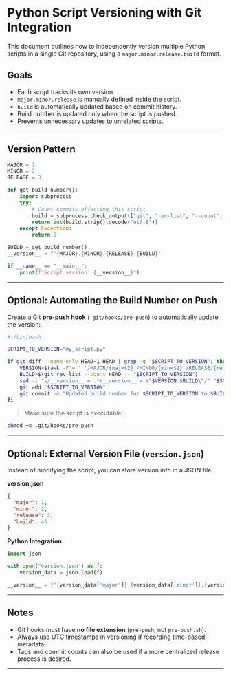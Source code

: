 
# Python Script Versioning with Git Integration

This document outlines how to independently version multiple Python scripts in a single Git repository, using a `major.minor.release.build` format.

## Goals

- Each script tracks its own version.
- `major.minor.release` is manually defined inside the script.
- `build` is automatically updated based on commit history.
- Build number is updated only when the script is pushed.
- Prevents unnecessary updates to unrelated scripts.

---

## Version Pattern

```python
MAJOR = 1
MINOR = 2
RELEASE = 3

def get_build_number():
    import subprocess
    try:
        # Count commits affecting this script
        build = subprocess.check_output(["git", "rev-list", "--count", "HEAD", "--", __file__])
        return int(build.strip().decode("utf-8"))
    except Exception:
        return 0

BUILD = get_build_number()
__version__ = f"{MAJOR}.{MINOR}.{RELEASE}.{BUILD}"

if __name__ == "__main__":
    print(f"Script version: {__version__}")
```

---

## Optional: Automating the Build Number on Push

Create a Git **pre-push hook** (`.git/hooks/pre-push`) to automatically update the version:

```bash
#!/bin/bash

SCRIPT_TO_VERSION="my_script.py"

if git diff --name-only HEAD~1 HEAD | grep -q "$SCRIPT_TO_VERSION"; then
    VERSION=$(awk -F'= ' '/MAJOR/{maj=$2} /MINOR/{min=$2} /RELEASE/{rel=$2} END{print maj"."min"."rel}' "$SCRIPT_TO_VERSION")
    BUILD=$(git rev-list --count HEAD -- "$SCRIPT_TO_VERSION")
    sed -i "s/__version__ = .*/__version__ = \"$VERSION.$BUILD\"/" "$SCRIPT_TO_VERSION"
    git add "$SCRIPT_TO_VERSION"
    git commit -m "Updated build number for $SCRIPT_TO_VERSION to $BUILD"
fi
```

> Make sure the script is executable:
```bash
chmod +x .git/hooks/pre-push
```

---

## Optional: External Version File (`version.json`)

Instead of modifying the script, you can store version info in a JSON file.

**version.json**
```json
{
  "major": 1,
  "minor": 2,
  "release": 3,
  "build": 45
}
```

**Python Integration**
```python
import json

with open("version.json") as f:
    version_data = json.load(f)

__version__ = f"{version_data['major']}.{version_data['minor']}.{version_data['release']}.{version_data['build']}"
```

---

## Notes

- Git hooks must have **no file extension** (`pre-push`, not `pre-push.sh`).
- Always use UTC timestamps in versioning if recording time-based metadata.
- Tags and commit counts can also be used if a more centralized release process is desired.

---
